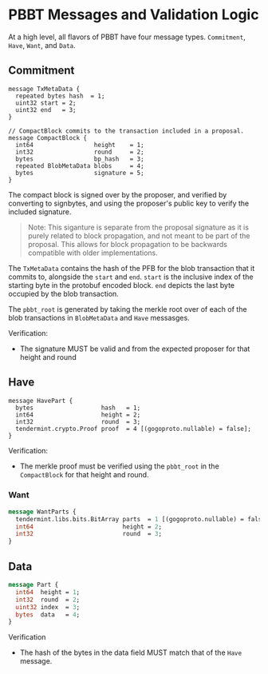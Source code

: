 # PBBT Messages and Validation Logic

At a high level, all flavors of PBBT have four message types. `Commitment`,
`Have`, `Want`, and `Data`.

## Commitment

```protobuf=
message TxMetaData {
  repeated bytes hash  = 1;
  uint32 start = 2;
  uint32 end   = 3;
}

// CompactBlock commits to the transaction included in a proposal.
message CompactBlock {
  int64                 height    = 1;
  int32                 round     = 2;
  bytes                 bp_hash   = 3;
  repeated BlobMetaData blobs     = 4;
  bytes                 signature = 5;
}
```

The compact block is signed over by the proposer, and verified by converting to
signbytes, and using the proposer's public key to verify the included signature.

> Note: This siganture is separate from the proposal signature as it is purely
> related to block propagation, and not meant to be part of the proposal. This
> allows for block propagation to be backwards compatible with older
> implementations.

The `TxMetaData` contains the hash of the PFB for the blob transaction that it
commits to, alongside the `start` and `end`. `start` is the inclusive index of
the starting byte in the protobuf encoded block. `end` depicts the last byte
occupied by the blob transaction.

The `pbbt_root` is generated by taking the merkle root over of each of the blob
transactions in `BlobMetaData` and `Have` messasges.

Verification:

- The signature MUST be valid and from the expected proposer for that height and
  round

## Have

```protobuf=
message HavePart {
  bytes                   hash   = 1;
  int64                   height = 2;
  int32                   round  = 3;
  tendermint.crypto.Proof proof  = 4 [(gogoproto.nullable) = false];
}

```

Verification:
- The merkle proof must be verified using the `pbbt_root` in the `CompactBlock` for that height and round.

### Want

```protobuf
message WantParts {
  tendermint.libs.bits.BitArray parts  = 1 [(gogoproto.nullable) = false];
  int64                         height = 2;
  int32                         round  = 3;
}
```

## Data

```protobuf
message Part {
  int64  height = 1;
  int32  round  = 2;
  uint32 index  = 3;
  bytes  data   = 4;
}
```

Verification
- The hash of the bytes in the data field MUST match that of the `Have` message. 
